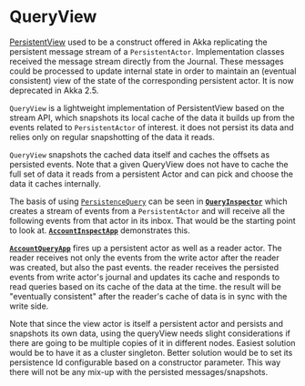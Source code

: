 # QueryView
[PersistentView](http://doc.akka.io/japi/akka/2.4/akka/persistence/PersistentView.html) used to be a construct offered in Akka replicating the persistent message stream of a `PersistentActor`. Implementation classes received the message stream directly from the Journal. These messages could be processed to update internal state in order to maintain an (eventual consistent) view of the state of the corresponding persistent actor. It is now deprecated in Akka 2.5. 

`QueryView` is a lightweight implementation of PersistentView based on the stream API, which snapshots its local cache of the data it builds up from the events related to `PersistentActor` of interest. it does not persist its data and relies only on regular snapshotting of the data it reads. 

`QueryView` snapshots the cached data itself and caches the offsets as persisted events. Note that a given QueryView does not have to cache the full set of data it reads from a persistent Actor and can pick and choose the data it caches internally.

The basis of using [`PersistenceQuery`](http://doc.akka.io/docs/akka/2.5.3/scala/persistence-query.html) can be seen in [**`QueryInspector`**](https://github.com/ShahOdin/QueryView/blob/master/src/main/scala/com/shah/persistence/query/model/QueryInspector.scala) which creates a stream of events from a `PersistentActor` and will receive all the following events from that actor in its inbox. That would be the starting point to look at. [**`AccountInspectApp`**](https://github.com/ShahOdin/QueryView/blob/master/src/main/scala/com/shah/persistence/demo/account/AccountQueryApp.scala#L34) demonstrates this. 

[**`AccountQueryApp`**](https://github.com/ShahOdin/QueryView/blob/master/src/main/scala/com/shah/persistence/demo/account/AccountQueryApp.scala#L9) fires up a persistent actor as well as a reader actor. The reader receives not only the events from the write actor after the reader was created, but also the past events. the reader receives the persisted events from write actor's journal and updates its cache and responds to read queries based on its cache of the data at the time. the result will be "eventually consistent" after the reader's cache of data is in sync with the write side.

Note that since the view actor is itself a persistent actor and persists and snapshots its own data, using the queryView needs slight considerations if there are going to be multiple copies of it in different nodes. Easiest solution would be to have it as a cluster singleton. Better solution would be to set its persistence Id configurable based on a constructor parameter. This way there will not be any mix-up with the persisted messages/snapshots.
